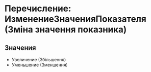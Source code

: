 ﻿# Перечисление: ИзменениеЗначенияПоказателя (Зміна значення показника)

## Значения

- Увеличение (Збільшення)
- Уменьшение (Зменшення)


